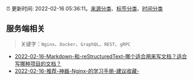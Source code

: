 :alarm_clock: 更新时间: 2022-02-16 05:36:11。[来源分类](../README.md)、[标签分类](../TAGS.md)、[时间分类](../TIMELINE.md)

## 服务端相关


> 关键字：`Nginx`、`Docker`、`GraphQL`、`REST`、`gRPC`



- [2022-02-16-Markdown-和-reStructuredText-哪个适合用来写文档？适合写哪种项目的文档？](https://www.v2ex.com/t/834184) 
- [2022-02-16-推荐-神器-Nginx-的学习手册-建议收藏-](https://toutiao.io/k/6f1qaso) 